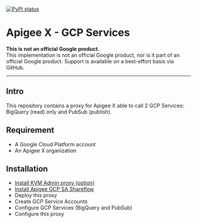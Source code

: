 [![PyPI status](https://img.shields.io/pypi/status/ansicolortags.svg)](https://pypi.python.org/pypi/ansicolortags/) 

# Apigee X - GCP Services

**This is not an official Google product.**<BR>This implementation is not an official Google product, nor is it part of an official Google product. Support is available on a best-effort basis via GitHub.

***

## Intro

This repository contains a proxy for Apigee X able to call 2 GCP Services: BigQuery (read) only and PubSub (publish).

## Requirement

- A Google Cloud Platform account 
- An Apigee X organization

## Installation

- [Install KVM Admin proxy (option)](https://github.com/apigee/devrel/tree/main/references/kvm-admin-api)
- [Install Apigee GCP SA Shareflow](https://github.com/apigee/devrel/tree/main/references/gcp-sa-auth-shared-flow)
- Deploy this proxy
- Create GCP Service Accounts
- Configure GCP Services (BigQuery and PubSub)
- Configure this proxy
